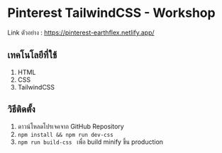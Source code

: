 # Pinterest TailwindCSS - Workshop

Link ตัวอย่าง : https://pinterest-earthflex.netlify.app/

## เทคโนโลยีที่ใช้
1. HTML
2. CSS
3. TailwindCSS

## วิธีติดตั้ง
1. ดาวน์โหลดโปรเจคจาก GitHub Repository
2. ```npm install && npm run dev-css ```
3. ```npm run build-css ``` เพื่อ build minify ขึ้น production 
